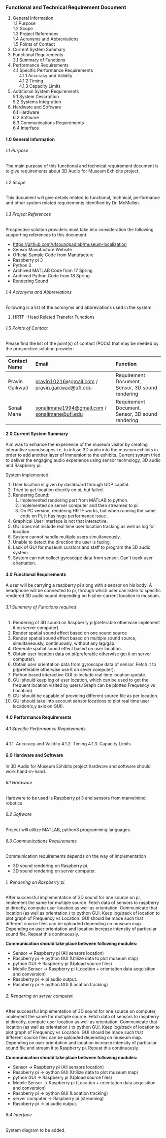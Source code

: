 ### Functional and Technical Requirement Document

1. General Information</br>
    1.1 Purpose</br>
    1.2 Scope</br>
    1.3 Project References</br>
    1.4 Acronyms and Abbreviations</br>
    1.5 Points of Contact</br>
2. Current System Summary</br>
3. Functional Requirements</br>
    3.1 Summary of Functions</br>
4. Performance Requirements</br>
    4.1 Specific Performance Requirements</br>
      &nbsp;&nbsp;&nbsp;&nbsp;&nbsp;4.1.1 Accuracy and Validity</br>
      &nbsp;&nbsp;&nbsp;&nbsp;&nbsp;4.1.2 Timing</br>
      &nbsp;&nbsp;&nbsp;&nbsp;&nbsp;4.1.3 Capacity Limits</br>
5. Additional System Requirements</br>
    5.1 System Description</br>
    5.2 Systems Integration </br>
6. Hardware and Software</br>
    6.1 Hardware</br>
    6.2 Software</br>
    6.3 Communications Requirements</br>
    6.4 Interface</br>


#### 1.0 General Information

###### 1.1 Purpose</br>
  The main purpose of this functional and technical requirement document is to give requirements about 3D Audio for Museum Exhibits project.

###### 1.2	Scope</br>
  This document will give details related to functional, technical, performance and other system related requirements identified by Dr. McMullen.

###### 1.3	Project References</br>
  Prospective solution providers must take into consideration the following supporting references to this document:</br>
  * https://github.com/ufsoundpadlab/museum-localization
  * Sensor Manufacture Website
  * Official Sample Code from Manufacture
  * Raspberry pi 3
  * Python 3
  * Archived MATLAB Code from 17 Spring
  * Archived Python Code from 18 Spring
  * Rendering Sound

###### 1.4	Acronyms and Abbreviations
  Following is a list of the acronyms and abbreviations used in the system:
  1. HRTF : Head Related Transfer Functions


###### 1.5	Points of Contact
  Please find the list of the point(s) of contact (POCs) that may be needed by
  the prospective solution provider:

| Contact Name     | Email     | Function |
| :------------- | :------------- |:------------- |
|Pravin Gaikwad | pravin10216@gmail.com / pravin.gaikwad@ufl.edu | Requirement Document, Sensor, 3D sound rendering |
|Sonali Mane | sonalimane1994@gmail.com / sonalimane@ufl.edu | Requirement Document, Sensor, 3D sound rendering |

#### 2.0	Current System Summary

Aim was to enhance the experience of the museum visitor by creating interactive soundscapes i.e. to infuse 3D audio into the museum exhibits in order to add another layer of immersion to the exhibits.
Current system tried to deliver the engaging audio experience using sensor technology, 3D audio and Raspberry pi.

System implemented:
1. User location is given by dashboard through UDP capital.
2. Tried to get location directly on pi, but failed.
3. Rendering Sound:
    1. Implemented rendering part from MATLAB to python.
    2. Implemented on server computer and then streamed to pi.
    3. On PC version, rendering HRTF works, but when running the same code on Pi, it has huge performance issue   .
4. Graphical User Interface is not that interactive.
5. GUI does not include real time user location tracking as well as log for location.
6. System cannot handle multiple users simultaneously.
7. Unable to detect the direction the user is facing.
8. Lack of GUI for museum curators and staff to program the 3D audio system.
9. System can not collect gyroscope data from sensor. Can't track user orientation.

#### 3.0	Functional Requirements

A user will be carrying a raspberry pi along with a sensor on his body. A headphone will be connected to pi, through which user can listen to specific rendered 3D audio sound depending on his/her current location in museum.

###### 3.1 Summary of Functions required
1. Rendering of 3D sound on Raspberry pi(preferable otherwise  implement it on server computer).
2. Render spatial sound effect based on one sound source
3. Render spatial sound effect based on multiple sound source, simultaneously, continuously, without any lag/gap.
4. Generate spatial sound effect based on user location.
5. Obtain user location data on pi(preferable otherwise get it on server computer).
6. Obtain user orientation data from gyroscope data of sensor. Fetch it to pi(preferable otherwise use it on sever computer).
7. Python based interactive GUI to include real time location update.
8. GUI should keep log of user location, which can be used to get the frequent location visited by users.(Graph can be plotted Frequency vs Location)
9. GUI should be capable of providing different source file as per location.
10. GUI should take into account sensor locations to plot real time user location(x,y axis on GUI).


#### 4.0 Performance Requirements
###### 4.1 Specific Performance Requirements
4.1.1. Accuracy and Validity
4.1.2. Timing
4.1.3. Capacity Limits

#### 6.0 Hardware and Software
  In 3D Audio for Museum Exhibits project hardware and software should work hand-in-hand.  
###### 6.1 Hardware
  Hardware to be used is Raspberry pi 3 and sensors from marvelmind robotics.

###### 6.2 Software
  Project will utilize MATLAB, python3 programming languages.

###### 6.3 Communications Requirements
  Communication requirements depends on the way of implementation
  * 3D sound rendering on Raspberry pi.
  * 3D sound rendering on server computer.

  ###### 1. Rendering on Raspberry pi.
  After successful implementation of 3D sound for one source on pi, implement the same for multiple source. Fetch data of sensors to raspberry pi directly, compute user location as well as orientation. Communicate that location (as well as orientation ) to python GUI. Keep log/track of location to plot graph of Frequency vs Location. GUI should be made such that different source files can be uploaded depending on museum map. Depending on user orientation and location increase intensity of particular sound file. Repeat this continuously. </br>

   **Communication should take place between following modules:**
   * Sensor -> Raspberry pi (All sensors location)</br>
   * Raspberry pi -> python GUI (Utilize data to plot museum map)</br>
   * python GUI -> Raspberry pi (Upload source files)</br>
   * Mobile Sensor -> Raspberry pi  (Location + orientation data acquisition and conversion)</br>
   * Raspberry pi -> pi audio output.</br>
   * Raspberry pi -> python GUI (Location tracking)</br>

   ###### 2. Rendering on server computer.
   After successful implementation of 3D sound for one source on computer, implement the same for multiple source. Fetch data of sensors to raspberry pi directly, compute user location as well as orientation. Communicate that location (as well as orientation ) to python GUI. Keep log/track of location to plot graph of Frequency vs Location. GUI should be made such that different source files can be uploaded depending on museum map. Depending on user orientation and location increase intensity of particular sound file and stream it to Raspberry pi. Repeat this continuously. </br>

   **Communication should take place between following modules:**
   * Sensor -> Raspberry pi (All sensors location)</br>
   * Raspberry pi -> python GUI (Utilize data to plot museum map)</br>
   * python GUI -> Raspberry pi (Upload source files)</br>
   * Mobile Sensor -> Raspberry pi  (Location + orientation data acquisition and conversion)</br>
   * Raspberry pi -> python GUI (Location tracking)</br>
   * server computer -> Raspberry pi (streaming)</br>
   * Raspberry pi -> pi audio output.</br>

###### 6.4 Interface

System diagram to be added.

